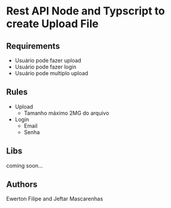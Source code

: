 # Rest API Node and Typscript to create Upload File

## Requirements
- Usuário pode fazer upload
- Usuário pode fazer login
- Usuário pode multiplo upload

## Rules
- Upload
  <!-- - É requerido usuário logado -->
  - Tamanho máximo 2MG do arquivo
- Login
  - Email
  - Senha


## Libs
coming soon...

## Authors

Ewerton Filipe and Jeftar Mascarenhas